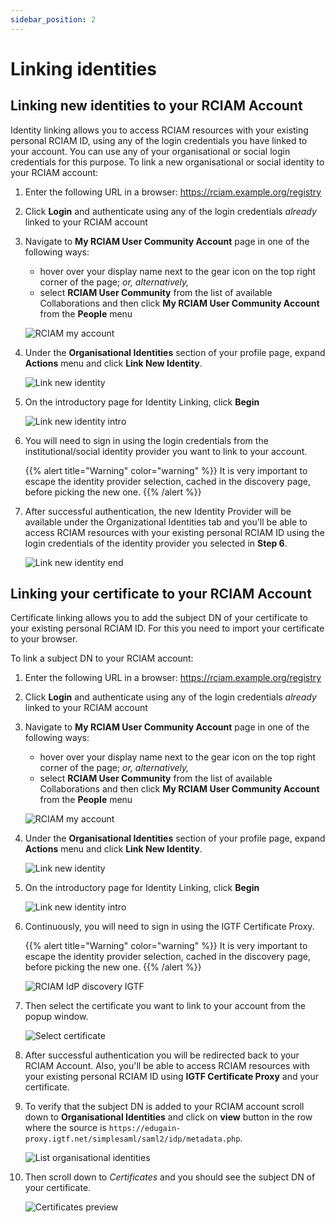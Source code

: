 ```yaml
---
sidebar_position: 2
---
```


# Linking identities

## Linking new identities to your RCIAM Account

Identity linking allows you to access RCIAM resources with your existing personal
RCIAM ID, using any of the login credentials you have linked to your account. You
can use any of your organisational or social login credentials for this purpose.
To link a new organisational or social identity to your RCIAM account:

1. Enter the following URL in a browser: <https://rciam.example.org/registry>

1. Click **Login** and authenticate using any of the login credentials _already_
   linked to your RCIAM account

1. Navigate to **My RCIAM User Community Account** page in one of the following
   ways:

   - hover over your display name next to the gear icon on the top right corner
     of the page; _or, alternatively,_
   - select **RCIAM User Community** from the list of available Collaborations and
     then click **My RCIAM User Community Account** from the **People** menu

   ![RCIAM my account](../../static/img/user/my-account.png)

1. Under the **Organisational Identities** section of your profile page, expand
   **Actions** menu and click **Link New Identity**.

   ![Link new identity](../../static/img/user/link-new.png)

1. On the introductory page for Identity Linking, click **Begin**

   ![Link new identity intro](../../static/img/user/link-intro.png)

1. You will need to sign in using the login credentials from the
   institutional/social identity provider you want to link to your account.

   {{% alert title="Warning" color="warning" %}} It is very important to escape
   the identity provider selection, cached in the discovery page, before picking
   the new one. {{% /alert %}}

1. After successful authentication, the new Identity Provider will be available
   under the Organizational Identities tab and you'll be able to access RCIAM
   resources with your existing personal RCIAM ID using the login credentials of
   the identity provider you selected in **Step 6**.

   ![Link new identity end](../../static/img/user/link-end.png)

## Linking your certificate to your RCIAM Account

Certificate linking allows you to add the subject DN of your certificate to your
existing personal RCIAM ID. For this you need to import your certificate to your
browser.

To link a subject DN to your RCIAM account:

1. Enter the following URL in a browser: <https://rciam.example.org/registry>

1. Click **Login** and authenticate using any of the login credentials _already_
   linked to your RCIAM account

1. Navigate to **My RCIAM User Community Account** page in one of the following
   ways:

   - hover over your display name next to the gear icon on the top right corner
     of the page; _or, alternatively,_
   - select **RCIAM User Community** from the list of available Collaborations and
     then click **My RCIAM User Community Account** from the **People** menu

   ![RCIAM my account](../../static/img/user/my-account.png)

1. Under the **Organisational Identities** section of your profile page, expand
   **Actions** menu and click **Link New Identity**.

   ![Link new identity](../../static/img/user/link-new.png)

1. On the introductory page for Identity Linking, click **Begin**

   ![Link new identity intro](../../static/img/user/link-intro.png)

1. Continuously, you will need to sign in using the IGTF Certificate Proxy.

   {{% alert title="Warning" color="warning" %}} It is very important to escape
   the identity provider selection, cached in the discovery page, before picking
   the new one. {{% /alert %}}

   ![RCIAM IdP discovery IGTF](../../static/img/user/discovery-igft.png)

1. Then select the certificate you want to link to your account from the popup
   window.

   ![Select certificate](../../static/img/user/select-certificate.png)

1. After successful authentication you will be redirected back to your RCIAM
   Account. Also, you'll be able to access RCIAM resources with your existing
   personal RCIAM ID using **IGTF Certificate Proxy** and your certificate.

1. To verify that the subject DN is added to your RCIAM account scroll down to
   **Organisational Identities** and click on **view** button in the row where
   the source is
   `https://edugain-proxy.igtf.net/simplesaml/saml2/idp/metadata.php`.

   ![List organisational identities](../../static/img/user/list-organisational-ids.png)

1. Then scroll down to _Certificates_ and you should see the subject DN of your
   certificate.

   ![Certificates preview](../../static/img/user/certificates-preview.png)
